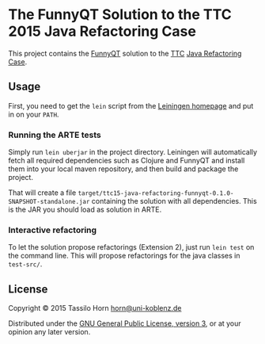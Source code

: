 # The FunnyQT Solution to the TTC 2015 Java Refactoring Case

This project contains the [FunnyQT](http://funnyqt.org) solution to the
[TTC](http://www.transformation-tool-contest.eu/)
[Java Refactoring Case](https://github.com/Echtzeitsysteme/java-refactoring-ttc).

## Usage

First, you need to get the `lein` script from the
[Leiningen homepage](http://leiningen.org/) and put in on your `PATH`.

### Running the ARTE tests

Simply run `lein uberjar` in the project directory.  Leiningen will
automatically fetch all required dependencies such as Clojure and FunnyQT and
install them into your local maven repository, and then build and package the
project.

That will create a file
`target/ttc15-java-refactoring-funnyqt-0.1.0-SNAPSHOT-standalone.jar`
containing the solution with all dependencies.  This is the JAR you should load
as solution in ARTE.

### Interactive refactoring

To let the solution propose refactorings (Extension 2), just run `lein test` on
the command line.  This will propose refactorings for the java classes in
`test-src/`.

## License

Copyright © 2015 Tassilo Horn <horn@uni-koblenz.de>

Distributed under the
[GNU General Public License, version 3](https://www.gnu.org/copyleft/gpl.html),
or at your opinion any later version.
